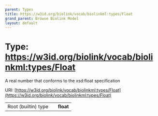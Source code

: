 ```yaml
---
parent: Types
title: https://w3id.org/biolink/vocab/biolinkml:types/Float
grand_parent: Browse Biolink Model
layout: default
---
```


# Type: https://w3id.org/biolink/vocab/biolinkml:types/Float


A real number that conforms to the xsd:float specification

URI: [https://w3id.org/biolink/vocab/biolinkml:types/Float](https://w3id.org/biolink/vocab/biolinkml:types/Float)

|  |  |  |
| --- | --- | --- |
| Root (builtin) type | | **float** |
